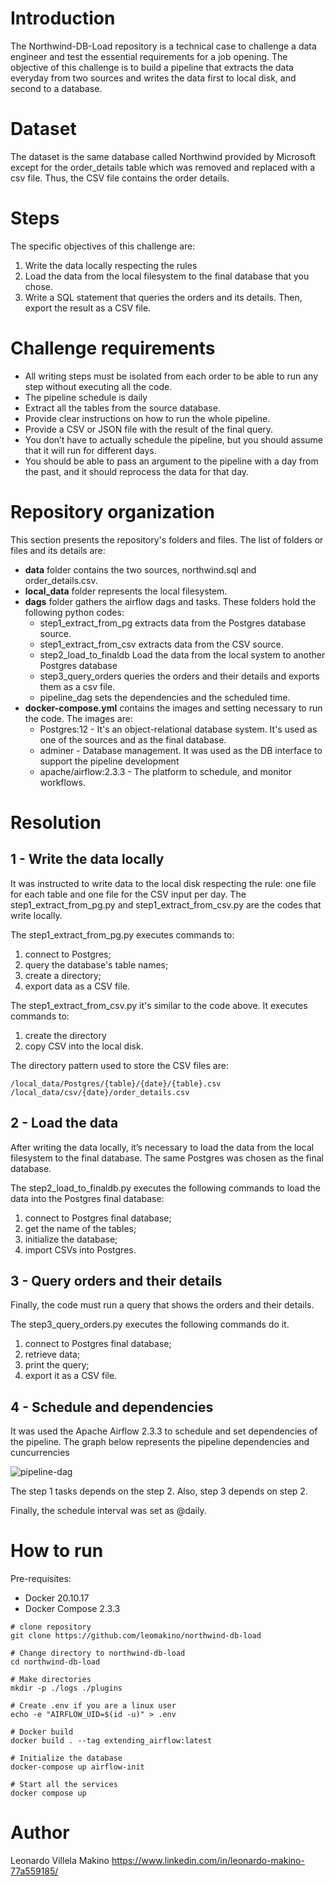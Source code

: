 # Introduction
The Northwind-DB-Load repository is a technical case to challenge a data engineer and test the essential requirements for a job opening. The objective of this challenge is to build a pipeline that extracts the data everyday from two sources and writes the data first to local disk, and second to a database.

# Dataset
The dataset is the same database called Northwind provided by Microsoft except for the order_details table which was removed and replaced with a csv file. Thus, the CSV file contains the order details.

# Steps
The specific objectives of this challenge are:
1. Write the data locally respecting the rules
2. Load the data from the local filesystem to the final database that you chose.
3. Write a SQL statement that queries the orders and its details. Then, export the result as a CSV file.

# Challenge requirements

- All writing steps must be isolated from each order to be able to run any step without executing all the code.
- The pipeline schedule is daily
- Extract all the tables from the source database.
- Provide clear instructions on how to run the whole pipeline.
- Provide a CSV or JSON file with the result of the final query.
- You don’t have to actually schedule the pipeline, but you should assume that it will run for different days.
- You should be able to pass an argument to the pipeline with a day from the past, and it should reprocess the data for that day.

# Repository organization
This section presents the repository's folders and files. The list of folders or files and its details are:

- **data** folder contains the two sources, northwind.sql and order_details.csv.
- **local_data** folder represents the local filesystem.
- **dags** folder gathers the airflow dags and tasks. These folders hold the following python codes:
  - step1_extract_from_pg extracts data from the Postgres database source.
  - step1_extract_from_csv extracts data from the CSV source.
  - step2_load_to_finaldb Load the data from the local system to another Postgres database
  - step3_query_orders queries the orders and their details and exports them as a csv file.
  - pipeline_dag sets the dependencies and the scheduled time.
- **docker-compose.yml** contains the images and setting necessary to run the code. The images are:
  - Postgres:12 - It's an object-relational database system. It's used as one of the sources and as the final database.
  - adminer - Database management. It was used as the DB interface to support the pipeline development
  - apache/airflow:2.3.3 - The platform to schedule, and monitor workflows.

# Resolution

## 1 - Write the data locally

It was instructed to write data to the local disk respecting the rule: one file for each table and one file for the CSV input per day. The step1_extract_from_pg.py and step1_extract_from_csv.py are the codes that write locally. 

The step1_extract_from_pg.py executes commands to: 
1. connect to Postgres; 
2. query the database's table names;
3. create a directory;
4. export data as a CSV file.

The step1_extract_from_csv.py it's similar to the code above. It executes commands to:
1. create the directory 
2. copy CSV into the local disk.

The directory pattern used to store the CSV files are:

```
/local_data/Postgres/{table}/{date}/{table}.csv
/local_data/csv/{date}/order_details.csv
```

## 2 - Load the data

After writing the data locally, it’s necessary to load the data from the local filesystem to the final database. The same Postgres was chosen as the final database.

The step2_load_to_finaldb.py executes the following commands to load the data into the Postgres final database:
1. connect to Postgres final database;
2. get the name of the tables;
3. initialize the database;
4. import CSVs into Postgres.

## 3 - Query orders and their details
Finally, the code must run a query that shows the orders and their details. 

The step3_query_orders.py executes the following commands do it.
1. connect to Postgres final database;
2. retrieve data;
3. print the query;
4. export it as a CSV file.

## 4 - Schedule and dependencies
It was used the Apache Airflow 2.3.3 to schedule and set dependencies of the pipeline. 
The graph below represents the pipeline dependencies and cuncurrencies

![pipeline-dag](https://user-images.githubusercontent.com/41583726/182637032-5df1e52d-5dea-42da-8995-2817366b6362.png)

The step 1 tasks depends on the step 2. Also, step 3 depends on step 2.

Finally, the schedule interval was set as @daily.



# How to run
Pre-requisites: 
- Docker 20.10.17
- Docker Compose 2.3.3

```
# clone repository
git clone https://github.com/leomakino/northwind-db-load

# Change directory to northwind-db-load
cd northwind-db-load

# Make directories
mkdir -p ./logs ./plugins

# Create .env if you are a linux user
echo -e "AIRFLOW_UID=$(id -u)" > .env

# Docker build
docker build . --tag extending_airflow:latest

# Initialize the database
docker-compose up airflow-init

# Start all the services
docker compose up
```

# Author
Leonardo Villela Makino https://www.linkedin.com/in/leonardo-makino-77a559185/